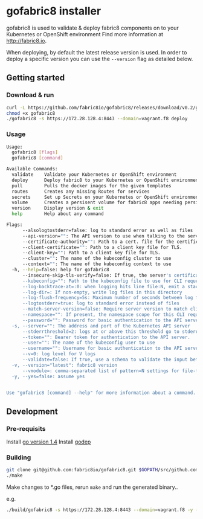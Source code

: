 # gofabric8 installer

gofabric8 is used to validate & deploy fabric8 components on to your Kubernetes or OpenShift environment
								Find more information at http://fabric8.io.

When deploying, by default the latest release version is used.  In order to deploy a specific version you can use the `--version` flag as detailed below.

## Getting started

### Download & run

```sh
curl -L https://github.com/fabric8io/gofabric8/releases/download/v0.2/gofabric8-0.2-darwin-amd64.tar.gz | tar -xvz
chmod +x gofabric8
./gofabric8 -s https://172.28.128.4:8443 --domain=vagrant.f8 deploy
```

### Usage

```sh
Usage:
  gofabric8 [flags]
  gofabric8 [command]

Available Commands:
  validate    Validate your Kubernetes or OpenShift environment
  deploy      Deploy fabric8 to your Kubernetes or OpenShift environment
  pull        Pulls the docker images for the given templates
  routes      Creates any missing Routes for services
  secrets     Set up Secrets on your Kubernetes or OpenShift environment
  volume      Creates a persisent volume for fabric8 apps needing persistent disk
  version     Display version & exit
  help        Help about any command

Flags:
      --alsologtostderr=false: log to standard error as well as files
      --api-version="": The API version to use when talking to the server
      --certificate-authority="": Path to a cert. file for the certificate authority.
      --client-certificate="": Path to a client key file for TLS.
      --client-key="": Path to a client key file for TLS.
      --cluster="": The name of the kubeconfig cluster to use
      --context="": The name of the kubeconfig context to use
  -h, --help=false: help for gofabric8
      --insecure-skip-tls-verify=false: If true, the server's certificate will not be checked for validity. This will make your HTTPS connections insecure.
      --kubeconfig="": Path to the kubeconfig file to use for CLI requests.
      --log-backtrace-at=:0: when logging hits line file:N, emit a stack trace
      --log-dir=: If non-empty, write log files in this directory
      --log-flush-frequency=5s: Maximum number of seconds between log flushes
      --logtostderr=true: log to standard error instead of files
      --match-server-version=false: Require server version to match client version
      --namespace="": If present, the namespace scope for this CLI request.
      --password="": Password for basic authentication to the API server.
  -s, --server="": The address and port of the Kubernetes API server
      --stderrthreshold=2: logs at or above this threshold go to stderr
      --token="": Bearer token for authentication to the API server.
      --user="": The name of the kubeconfig user to use
      --username="": Username for basic authentication to the API server.
      --v=0: log level for V logs
      --validate=false: If true, use a schema to validate the input before sending it
  -v, --version="latest": fabric8 version
      --vmodule=: comma-separated list of pattern=N settings for file-filtered logging
  -y, --yes=false: assume yes


Use "gofabric8 [command] --help" for more information about a command.
```

## Development

### Pre-requisits

Install [go version 1.4](https://golang.org/doc/install)
Install [godep](https://https://github.com/tools/godep)


### Building

```sh
git clone git@github.com:fabric8io/gofabric8.git $GOPATH/src/github.com/fabric8io/gofabric8
./make
```

Make changes to *.go files, rerun `make` and run the generated binary..

e.g.

```sh
./build/gofabric8 -s https://172.28.128.4:8443 --domain=vagrant.f8 -y --namespace="fabric8" deploy

```
